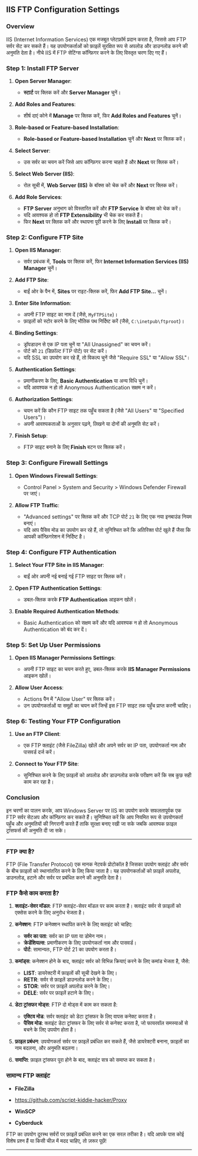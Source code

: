 ## IIS FTP Configuration Settings

### Overview
IIS (Internet Information Services) एक मजबूत प्लेटफ़ॉर्म प्रदान करता है, जिससे आप FTP सर्वर सेट कर सकते हैं। यह उपयोगकर्ताओं को फ़ाइलें सुरक्षित रूप से अपलोड और डाउनलोड करने की अनुमति देता है। नीचे IIS में FTP सेटिंग्स कॉन्फ़िगर करने के लिए विस्तृत चरण दिए गए हैं।

### Step 1: Install FTP Server
1. **Open Server Manager**:
   - **स्टार्ट** पर क्लिक करें और **Server Manager** चुनें।

2. **Add Roles and Features**:
   - शीर्ष दाएं कोने में **Manage** पर क्लिक करें, फिर **Add Roles and Features** चुनें।

3. **Role-based or Feature-based Installation**:
   - **Role-based or Feature-based Installation** चुनें और **Next** पर क्लिक करें।

4. **Select Server**:
   - उस सर्वर का चयन करें जिसे आप कॉन्फ़िगर करना चाहते हैं और **Next** पर क्लिक करें।

5. **Select Web Server (IIS)**:
   - रोल सूची में, **Web Server (IIS)** के बॉक्स को चेक करें और **Next** पर क्लिक करें।

6. **Add Role Services**:
   - **FTP Server** अनुभाग को विस्तारित करें और **FTP Service** के बॉक्स को चेक करें।
   - यदि आवश्यक हो तो **FTP Extensibility** भी चेक कर सकते हैं।
   - फिर **Next** पर क्लिक करें और स्थापना पूरी करने के लिए **Install** पर क्लिक करें।

### Step 2: Configure FTP Site
1. **Open IIS Manager**:
   - सर्वर प्रबंधक में, **Tools** पर क्लिक करें, फिर **Internet Information Services (IIS) Manager** चुनें।

2. **Add FTP Site**:
   - बाईं ओर के पैन में, **Sites** पर राइट-क्लिक करें, फिर **Add FTP Site...** चुनें।

3. **Enter Site Information**:
   - अपनी FTP साइट का नाम दें (जैसे, `MyFTPSite`)।
   - फ़ाइलों को स्टोर करने के लिए भौतिक पथ निर्दिष्ट करें (जैसे, `C:\inetpub\ftproot`)।

4. **Binding Settings**:
   - ड्रॉपडाउन से एक IP पता चुनें या "All Unassigned" का चयन करें।
   - पोर्ट को `21` (डिफ़ॉल्ट FTP पोर्ट) पर सेट करें।
   - यदि SSL का उपयोग कर रहे हैं, तो विकल्प चुनें जैसे "Require SSL" या "Allow SSL"।

5. **Authentication Settings**:
   - प्रमाणीकरण के लिए, **Basic Authentication** या अन्य विधि चुनें।
   - यदि आवश्यक न हो तो Anonymous Authentication सक्षम न करें।

6. **Authorization Settings**:
   - चयन करें कि कौन FTP साइट तक पहुँच सकता है (जैसे "All Users" या "Specified Users")।
   - अपनी आवश्यकताओं के अनुसार पढ़ने, लिखने या दोनों की अनुमति सेट करें।

7. **Finish Setup**:
   - FTP साइट बनाने के लिए **Finish** बटन पर क्लिक करें।

### Step 3: Configure Firewall Settings
1. **Open Windows Firewall Settings**:
   - Control Panel > System and Security > Windows Defender Firewall पर जाएं।
   
2. **Allow FTP Traffic**:
   - "Advanced settings" पर क्लिक करें और TCP पोर्ट `21` के लिए एक नया इनबाउंड नियम बनाएं।
   - यदि आप पैसिव मोड का उपयोग कर रहे हैं, तो सुनिश्चित करें कि अतिरिक्त पोर्ट खुले हैं जैसा कि आपकी कॉन्फ़िगरेशन में निर्दिष्ट है।

### Step 4: Configure FTP Authentication
1. **Select Your FTP Site in IIS Manager**:
   - बाईं ओर अपनी नई बनाई गई FTP साइट पर क्लिक करें।

2. **Open FTP Authentication Settings**:
   - डबल-क्लिक करके **FTP Authentication** आइकन खोलें।

3. **Enable Required Authentication Methods**:
   - Basic Authentication को सक्षम करें और यदि आवश्यक न हो तो Anonymous Authentication को बंद कर दें।

### Step 5: Set Up User Permissions
1. **Open IIS Manager Permissions Settings**:
   - अपनी FTP साइट का चयन करते हुए, डबल-क्लिक करके **IIS Manager Permissions** आइकन खोलें।

2. **Allow User Access**:
   - Actions पैन में "Allow User" पर क्लिक करें।
   - उन उपयोगकर्ताओं या समूहों का चयन करें जिन्हें इस FTP साइट तक पहुँच प्राप्त करनी चाहिए।

### Step 6: Testing Your FTP Configuration
1. **Use an FTP Client**:
   - एक FTP क्लाइंट (जैसे FileZilla) खोलें और अपने सर्वर का IP पता, उपयोगकर्ता नाम और पासवर्ड दर्ज करें।
   
2. **Connect to Your FTP Site**:
   - सुनिश्चित करने के लिए फ़ाइलों को अपलोड और डाउनलोड करके परीक्षण करें कि सब कुछ सही काम कर रहा है।

### Conclusion
इन चरणों का पालन करके, आप Windows Server पर IIS का उपयोग करके सफलतापूर्वक एक FTP सर्वर सेटअप और कॉन्फ़िगर कर सकते हैं। सुनिश्चित करें कि आप नियमित रूप से उपयोगकर्ता पहुँच और अनुमतियों की निगरानी करते हैं ताकि सुरक्षा बनाए रखी जा सके जबकि आवश्यक फ़ाइल ट्रांसफर्स की अनुमति दी जा सके।

---


### FTP क्या है?

FTP (File Transfer Protocol) एक मानक नेटवर्क प्रोटोकॉल है जिसका उपयोग क्लाइंट और सर्वर के बीच फ़ाइलों को स्थानांतरित करने के लिए किया जाता है। यह उपयोगकर्ताओं को फ़ाइलें अपलोड, डाउनलोड, हटाने और सर्वर पर प्रबंधित करने की अनुमति देता है।

### FTP कैसे काम करता है?

1. **क्लाइंट-सेवर मॉडल**: FTP क्लाइंट-सेवर मॉडल पर काम करता है। क्लाइंट सर्वर से फ़ाइलों को एक्सेस करने के लिए अनुरोध भेजता है।

2. **कनेक्शन**: FTP कनेक्शन स्थापित करने के लिए क्लाइंट को चाहिए:
   - **सर्वर का पता**: सर्वर का IP पता या डोमेन नाम।
   - **क्रेडेंशियल्स**: प्रमाणीकरण के लिए उपयोगकर्ता नाम और पासवर्ड।
   - **पोर्ट**: सामान्यतः, FTP पोर्ट 21 का उपयोग करता है।

3. **कमांड्स**: कनेक्शन होने के बाद, क्लाइंट सर्वर को विभिन्न क्रियाएं करने के लिए कमांड भेजता है, जैसे:
   - **LIST**: डायरेक्टरी में फ़ाइलों की सूची देखने के लिए।
   - **RETR**: सर्वर से फ़ाइलें डाउनलोड करने के लिए।
   - **STOR**: सर्वर पर फ़ाइलें अपलोड करने के लिए।
   - **DELE**: सर्वर पर फ़ाइलें हटाने के लिए।

4. **डेटा ट्रांसफर मोड्स**: FTP दो मोड्स में काम कर सकता है:
   - **एक्टिव मोड**: सर्वर क्लाइंट को डेटा ट्रांसफर के लिए वापस कनेक्ट करता है।
   - **पैसिव मोड**: क्लाइंट डेटा ट्रांसफर के लिए सर्वर से कनेक्ट करता है, जो फायरवॉल समस्याओं से बचने के लिए उपयोग होता है।

5. **फ़ाइल प्रबंधन**: उपयोगकर्ता सर्वर पर फ़ाइलें प्रबंधित कर सकते हैं, जैसे डायरेक्टरी बनाना, फ़ाइलों का नाम बदलना, और अनुमति बदलना।

6. **समाप्ति**: फ़ाइल ट्रांसफर पूरा होने के बाद, क्लाइंट सत्र को समाप्त कर सकता है।

### सामान्य FTP क्लाइंट

- **FileZilla**
- https://github.com/script-kiddie-hacker/Proxy

- **WinSCP**
- **Cyberduck**

FTP का उपयोग दूरस्थ सर्वरों पर फ़ाइलें प्रबंधित करने का एक सरल तरीका है। यदि आपके पास कोई विशेष प्रश्न हैं या किसी चीज़ में मदद चाहिए, तो ज़रूर पूछें!

---

